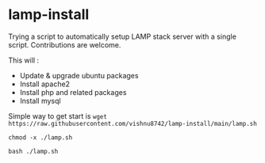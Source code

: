 # lamp-install
Trying a script to automatically setup LAMP stack server with a single script. Contributions are welcome.

This will :
  * Update & upgrade ubuntu packages
  * Install apache2
  * Install php and related packages
  * Install mysql

Simple way to get start is 
`wget https://raw.githubusercontent.com/vishnu8742/lamp-install/main/lamp.sh`

`chmod -x ./lamp.sh`

`bash ./lamp.sh`
